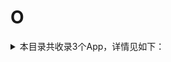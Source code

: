 # O
<details>
<summary>
本目录共收录3个App，详情见如下：
</summary>

- [ONE·一个](https://quantumult.app/x/open-app/add-resource?remote-resource=%7B%22rewrite_remote%22%3A%20%5B%22https%3A%2F%2Fraw.githubusercontent.com%2Fzirawell%2FR-Store%2Fmain%2FRule%2FQuanX%2FAdblock%2FApp%2FO%2FONE%C2%B7%E4%B8%80%E4%B8%AA%2Frewrite%2Fone.conf%2C%20tag%3DONE%C2%B7%E4%B8%80%E4%B8%AA%22%5D%7D)
- [omoFun](https://quantumult.app/x/open-app/add-resource?remote-resource=%7B%22rewrite_remote%22%3A%20%5B%22https%3A%2F%2Fraw.githubusercontent.com%2Fzirawell%2FR-Store%2Fmain%2FRule%2FQuanX%2FAdblock%2FApp%2FO%2FomoFun%2Frewrite%2Fomofun.conf%2C%20tag%3DomoFun%22%5D%7D)
- [欧意](https://quantumult.app/x/open-app/add-resource?remote-resource=%7B%22rewrite_remote%22%3A%20%5B%22https%3A%2F%2Fraw.githubusercontent.com%2Fzirawell%2FR-Store%2Fmain%2FRule%2FQuanX%2FAdblock%2FApp%2FO%2F%E6%AC%A7%E6%84%8F%2Frewrite%2Fokx.conf%2C%20tag%3D%E6%AC%A7%E6%84%8F%22%5D%7D)

</details>
